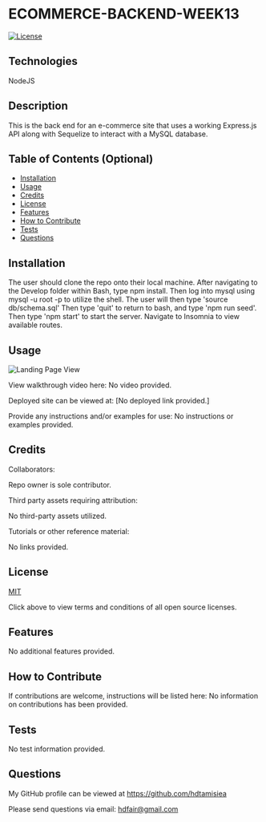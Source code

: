 # ECOMMERCE-BACKEND-WEEK13        
  
  [![License](https://img.shields.io/badge/License-MIT%20-blue.svg)](https://opensource.org/licenses/MIT)

## Technologies

 NodeJS

## Description

This is the back end for an e-commerce site that uses a working Express.js API along with Sequelize to interact with a MySQL database.

## Table of Contents (Optional)

- [Installation](#installation)
- [Usage](#usage)
- [Credits](#credits)
- [License](#license)
- [Features](#features)
- [How to Contribute](#how-to-contribute)
- [Tests](#tests)
- [Questions](#questions)

## Installation

The user should clone the repo onto their local machine. After navigating to the Develop folder within Bash, type npm install. Then log into mysql using mysql -u root -p to utilize the shell.  The user will then type 'source db/schema.sql' Then type 'quit' to return to bash, and type 'npm run seed'. Then type 'npm start' to start the server. Navigate to Insomnia to view available routes.

## Usage

![Landing Page View](../develop/assets/images/page.png)

View walkthrough video here:
No video provided.

Deployed site can be viewed at: 
[No deployed link provided.]

Provide any instructions and/or examples for use:
No instructions or examples provided.

## Credits

Collaborators:

Repo owner is sole contributor.

Third party assets requiring attribution:

No third-party assets utilized.

Tutorials or other reference material:

No links provided.

## License

[MIT](https://opensource.org/licenses)<br>

Click above to view terms and conditions of all open source licenses.

## Features

No additional features provided.

## How to Contribute

If contributions are welcome, instructions will be listed here: 
No information on contributions has been provided.

## Tests

No test information provided.

## Questions

My GitHub profile can be viewed at https://github.com/hdtamisiea 

Please send questions via email: hdfair@gmail.com
